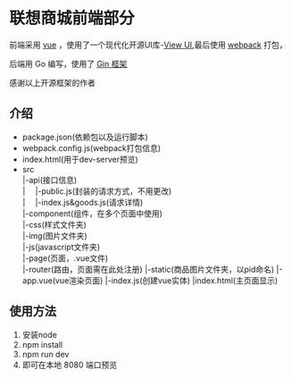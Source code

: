  # 联想商城前端部分
 前端采用 [vue](https://cn.vuejs.org/) ，使用了一个现代化开源UI库-[View UI](https://www.iviewui.com/docs/introduce),最后使用 [webpack](https://www.webpackjs.com/) 打包，

 后端用 Go 编写，使用了 [Gin 框架](https://github.com/gin-gonic/gin)

 感谢以上开源框架的作者
## 介绍
* package.json(依赖包以及运行脚本)
* webpack.config.js(webpack打包信息)
* index.html(用于dev-server预览)
* src<br>
  |-api(接口信息)<br>
  | &emsp;|-public.js(封装的请求方式，不用更改)<br>
  | &emsp;|-index.js&goods.js(请求详情)<br>
  |-component(组件，在多个页面中使用)<br>
  |-css(样式文件夹)<br>
  |-img(图片文件夹)<br>
  |-js(javascript文件夹)<br>
  |-page(页面，.vue文件)<br>
  |-router(路由，页面需在此处注册)
  |-static(商品图片文件夹，以pid命名)
  |-app.vue(vue渲染页面)
  |-index.js(创建vue实体)
  |index.html(主页面显示)
 ## 使用方法
 1. 安装node
 2. npm install
 3. npm run dev
 4. 即可在本地 8080 端口预览


